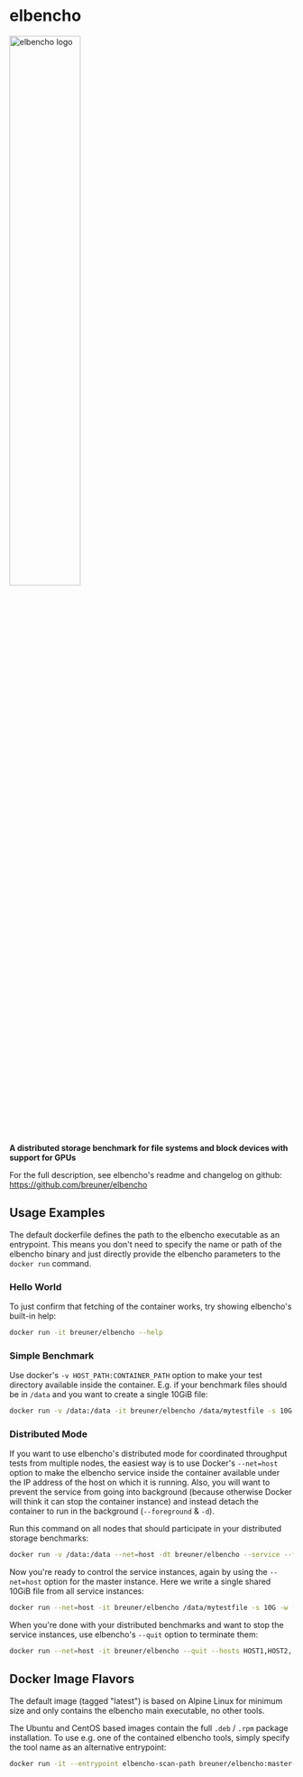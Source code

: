 # elbencho

<img src="https://raw.githubusercontent.com/breuner/elbencho/master/graphics/elbencho-logo.svg" width="50%" height="50%" alt="elbencho logo" align="center"/>

**A distributed storage benchmark for file systems and block devices with support for GPUs**

For the full description, see elbencho's readme and changelog on github: https://github.com/breuner/elbencho

## Usage Examples

The default dockerfile defines the path to the elbencho executable as an entrypoint. This means you don't need to specify the name or path of the elbencho binary and just directly provide the elbencho parameters to the `docker run` command.

### Hello World

To just confirm that fetching of the container works, try showing elbencho's built-in help:

```bash
docker run -it breuner/elbencho --help
```

### Simple Benchmark

Use docker's `-v HOST_PATH:CONTAINER_PATH` option to make your test directory available inside the container. E.g. if your benchmark files should be in `/data` and you want to create a single 10GiB file:

```bash
docker run -v /data:/data -it breuner/elbencho /data/mytestfile -s 10G -w
```

### Distributed Mode

If you want to use elbencho's distributed mode for coordinated throughput tests from multiple nodes, the easiest way is to use Docker's `--net=host` option to make the elbencho service inside the container available under the IP address of the host on which it is running. Also, you will want to prevent the service from going into background (because otherwise Docker will think it can stop the container instance) and instead detach the container to run in the background (`--foreground` & `-d`).

Run this command on all nodes that should participate in your distributed storage benchmarks:

```bash
docker run -v /data:/data --net=host -dt breuner/elbencho --service --foreground
```

Now you're ready to control the service instances, again by using the `--net=host` option for the master instance. Here we write a single shared 10GiB file from all service instances:
```bash
docker run --net=host -it breuner/elbencho /data/mytestfile -s 10G -w --hosts HOST1,HOST2,...
```

When you're done with your distributed benchmarks and want to stop the service instances, use elbencho's `--quit` option to terminate them:

```bash
docker run --net=host -it breuner/elbencho --quit --hosts HOST1,HOST2,...
```


## Docker Image Flavors

The default image (tagged "latest") is based on Alpine Linux for minimum size and only contains the elbencho main executable, no other tools. 

The Ubuntu and CentOS based images contain the full `.deb` / `.rpm` package installation. To use e.g. one of the contained elbencho tools, simply specify the tool name as an alternative entrypoint:

```bash
docker run -it --entrypoint elbencho-scan-path breuner/elbencho:master-ubuntu2004 --help
```

